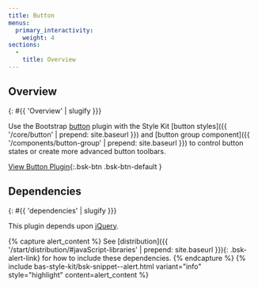 ```yaml
---
title: Button
menus:
  primary_interactivity:
    weight: 4
sections:
  -
    title: Overview
---
```


## Overview
{: #{{ 'Overview' | slugify }}}

Use the Bootstrap [button](http://getbootstrap.com/javascript/#buttons) plugin with the Style Kit
[button styles]({{ '/core/button' | prepend: site.baseurl }}) and
[button group component]({{ '/components/button-group' | prepend: site.baseurl }}) to control button states or create
more advanced button toolbars.

[View Button Plugin](http://getbootstrap.com/javascript/#buttons){:.bsk-btn .bsk-btn-default }

## Dependencies
{: #{{ 'dependencies' | slugify }}}

This plugin depends upon [jQuery](https://jquery.com).

{% capture alert_content %}
See [distribution]({{ '/start/distribution/#javaScript-libraries' | prepend: site.baseurl }}){: .bsk-alert-link} for
how to include these dependencies.
{% endcapture %}
{% include bas-style-kit/bsk-snippet--alert.html
  variant="info"
  style="highlight"
  content=alert_content
%}
